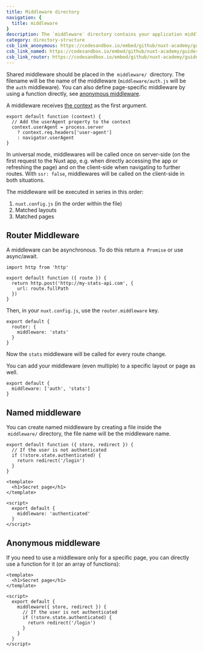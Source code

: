 ```yaml
---
title: Middleware directory
navigation: {
  title: middleware
}
description: The `middleware` directory contains your application middleware. Middleware lets you define custom functions that can be run before rendering either a page or a group of pages (layout).
category: directory-structure
csb_link_anonymous: https://codesandbox.io/embed/github/nuxt-academy/guides-examples/tree/master/04_directory_structure/09_middleware_anonymous?fontsize=14&hidenavigation=1&theme=dark
csb_link_named: https://codesandbox.io/embed/github/nuxt-academy/guides-examples/tree/master/04_directory_structure/09_middleware_named?fontsize=14&hidenavigation=1&theme=dark
csb_link_router: https://codesandbox.io/embed/github/nuxt-academy/guides-examples/tree/master/04_directory_structure/09_middleware_router?fontsize=14&hidenavigation=1&theme=dark
---
```


Shared middleware should be placed in the  `middleware/`  directory. The filename will be the name of the middleware (`middleware/auth.js` will be the `auth` middleware). You can also define page-specific middleware by using a function directly, see [anonymous middleware](/docs/components-glossary/pages-middleware#anonymous-middleware).

A middleware receives [the context](/docs/internals-glossary/context) as the first argument.

```js{}[middleware/user-agent.js]
export default function (context) {
  // Add the userAgent property to the context
  context.userAgent = process.server
    ? context.req.headers['user-agent']
    : navigator.userAgent
}
```

In universal mode, middlewares will be called once on server-side (on the first request to the Nuxt app, e.g. when directly accessing the app or refreshing the page) and on the client-side when navigating to further routes. With `ssr: false`, middlewares will be called on the client-side in both situations.

The middleware will be executed in series in this order:

1. `nuxt.config.js` (in the order within the file)
2. Matched layouts
3. Matched pages

## Router Middleware

A middleware can be asynchronous. To do this return a  `Promise` or use async/await.

```js{}[middleware/stats.js]
import http from 'http'

export default function ({ route }) {
  return http.post('http://my-stats-api.com', {
    url: route.fullPath
  })
}
```

Then, in your `nuxt.config.js`, use the `router.middleware` key.

```js{}[nuxt.config.js]
export default {
  router: {
    middleware: 'stats'
  }
}
```

Now the `stats` middleware will be called for every route change.

You can add your middleware (even multiple) to a specific layout or page as well.

```js{}[pages/index.vue / layouts/default.vue]
export default {
  middleware: ['auth', 'stats']
}
```

## Named middleware

You can create named middleware by creating a file inside the  `middleware/` directory, the file name will be the middleware name.

```js{}[middleware/authenticated.js]
export default function ({ store, redirect }) {
  // If the user is not authenticated
  if (!store.state.authenticated) {
    return redirect('/login')
  }
}
```

```html{}[pages/secret.vue]
<template>
  <h1>Secret page</h1>
</template>

<script>
  export default {
    middleware: 'authenticated'
  }
</script>
```

## Anonymous middleware

If you need to use a middleware only for a specific page, you can directly use a function for it (or an array of functions):

```html{}[pages/secret.vue]
<template>
  <h1>Secret page</h1>
</template>

<script>
  export default {
    middleware({ store, redirect }) {
      // If the user is not authenticated
      if (!store.state.authenticated) {
        return redirect('/login')
      }
    }
  }
</script>
```
